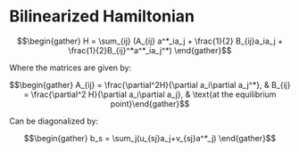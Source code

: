 # Bilinearized Hamiltonian
$$\begin{gather} H = \sum_{ij} (A_{ij} a^*_ia_j + \frac{1}{2} B_{ij}a_ia_j + \frac{1}{2}B_{ij}^*a^*_ia_j^*) \end{gather}$$

Where the matrices are given by:

$$\begin{gather} A_{ij} = \frac{\partial^2H}{\partial a_i\partial a_j^*}, & B_{ij} = \frac{\partial^2 H}{\partial a_i\partial a_j}, & \text{at the equilibrium point}\end{gather}$$

Can be diagonalized by: 

$$\begin{gather} b_s = \sum_j(u_{sj}a_j+v_{sj}a^*_j) \end{gather}$$